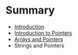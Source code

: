 # Summary

* [Introduction](README.md)
* [Introduction to Pointers](chapter1.md)
* [Arrays and Pointers](arrays_and_pointers.md)
* Strings and Pointers

